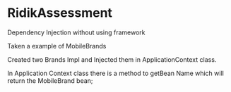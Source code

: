 # RidikAssessment
Dependency Injection without using framework


Taken a example of MobileBrands

Created two Brands Impl and Injected them in ApplicationContext class.

In Application Context class there is a method to getBean Name which will return the MobileBrand bean;

